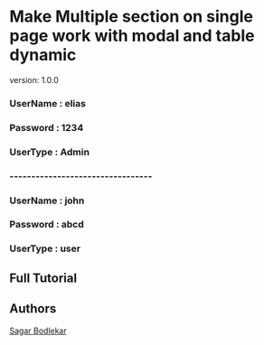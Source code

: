 # Make Multiple section on single page work with modal and table dynamic

version: 1.0.0

### UserName : elias

### Password : 1234

### UserType : Admin

### ---------------------------------

### UserName : john

### Password : abcd

### UserType : user

## Full Tutorial



## Authors

[Sagar Bodlekar](https://github.com/sagar-bodlekar)
